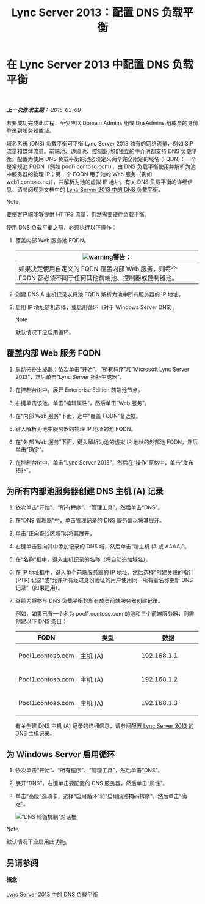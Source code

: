 ﻿---
title: Lync Server 2013：配置 DNS 负载平衡
TOCTitle: 配置 DNS 负载平衡
ms:assetid: 1b2e8414-8676-4872-8ecf-ea07196f74de
ms:mtpsurl: https://technet.microsoft.com/zh-cn/library/Gg398251(v=OCS.15)
ms:contentKeyID: 49312167
ms.date: 05/19/2016
mtps_version: v=OCS.15
ms.translationtype: HT
---

# 在 Lync Server 2013 中配置 DNS 负载平衡

 

_**上一次修改主题：** 2015-03-09_

若要成功完成此过程，至少应以 Domain Admins 组或 DnsAdmins 组成员的身份登录到服务器或域。

域名系统 (DNS) 负载平衡可平衡 Lync Server 2013 独有的网络流量，例如 SIP 流量和媒体流量。前端池、边缘池、控制器池和独立的中介池都支持 DNS 负载平衡。配置为使用 DNS 负载平衡的池必须定义两个完全限定的域名 (FQDN)：一个是常规池 FQDN（例如 pool1.contoso.com），由 DNS 负载平衡使用并解析为池中服务器的物理 IP；另一个 FQDN 用于池的 Web 服务（例如 web1.contoso.net），并解析为池的虚拟 IP 地址。有关 DNS 负载平衡的详细信息，请参阅规划文档中的 [Lync Server 2013 中的 DNS 负载平衡](lync-server-2013-dns-load-balancing.md)。

> [!NOTE]  
> 要使客户端能够提供 HTTPS 流量，仍然需要硬件负载平衡。



使用 DNS 负载平衡之前，必须执行以下操作：

1.  覆盖内部 Web 服务池 FQDN。
    
    <table>
    <thead>
    <tr class="header">
    <th><img src="images/JJ656815.warning(OCS.15).gif" title="warning" alt="warning" />警告：</th>
    </tr>
    </thead>
    <tbody>
    <tr class="odd">
    <td>如果决定使用自定义的 FQDN 覆盖内部 Web 服务，则每个 FQDN 都必须不同于任何其他前端池、控制器或控制器池。</td>
    </tr>
    </tbody>
    </table>


2.  创建 DNS A 主机记录以将池 FQDN 解析为池中所有服务器的 IP 地址。

3.  启用 IP 地址随机选择，或启用循环（对于 Windows Server DNS）。
    
    > [!NOTE]  
    > 默认情况下应启用循环。
    


## 覆盖内部 Web 服务 FQDN

1.  启动拓扑生成器：依次单击“开始”、“所有程序”和“Microsoft Lync Server 2013”，然后单击“Lync Server 拓扑生成器”。

2.  在控制台树中，展开 Enterprise Edition 前端池节点。

3.  右键单击该池，单击“编辑属性”，然后单击“Web 服务”。

4.  在“内部 Web 服务”下面，选中“覆盖 FQDN”复选框。

5.  键入解析为池中服务器的物理 IP 地址的池 FQDN。

6.  在“外部 Web 服务”下面，键入解析为池的虚拟 IP 地址的外部池 FQDN，然后单击“确定”。

7.  在控制台树中，单击“Lync Server 2013”，然后在“操作”窗格中，单击“发布拓扑”。

## 为所有内部池服务器创建 DNS 主机 (A) 记录

1.  依次单击“开始”、“所有程序”、“管理工具”，然后单击“DNS”。

2.  在“DNS 管理器”中，单击管理记录的 DNS 服务器以将其展开。

3.  单击“正向查找区域”以将其展开。

4.  右键单击要向其中添加记录的 DNS 域，然后单击“新主机 (A 或 AAAA)”。

5.  在“名称”框中，键入主机记录的名称（将自动追加域名）。

6.  在 IP 地址框中，键入单个前端服务器的 IP 地址，然后选择“创建关联的指针 (PTR) 记录”或“允许所有经过身份验证的用户使用同一所有者名称更新 DNS 记录”（如果适用）。

7.  继续为将参与 DNS 负载平衡的所有成员前端服务器创建记录。
    
    例如，如果已有一个名为 pool1.contoso.com 的池和三个前端服务器，则需创建以下 DNS 条目：
    
    
    <table>
    <colgroup>
    <col style="width: 33%" />
    <col style="width: 33%" />
    <col style="width: 33%" />
    </colgroup>
    <thead>
    <tr class="header">
    <th>FQDN</th>
    <th>类型</th>
    <th>数据</th>
    </tr>
    </thead>
    <tbody>
    <tr class="odd">
    <td><p>Pool1.contoso.com</p></td>
    <td><p>主机 (A)</p></td>
    <td><p>192.168.1.1</p></td>
    </tr>
    <tr class="even">
    <td><p>Pool1.contoso.com</p></td>
    <td><p>主机 (A)</p></td>
    <td><p>192.168.1.2</p></td>
    </tr>
    <tr class="odd">
    <td><p>Pool1.contoso.com</p></td>
    <td><p>主机 (A)</p></td>
    <td><p>192.168.1.3</p></td>
    </tr>
    </tbody>
    </table>
    
    有关创建 DNS 主机 (A) 记录的详细信息，请参阅[配置 Lync Server 2013 的 DNS 主机记录](lync-server-2013-configure-dns-host-records.md)。

## 为 Windows Server 启用循环

1.  依次单击“开始”、“所有程序”、“管理工具”，然后单击“DNS”。

2.  展开“DNS”，右键单击要配置的 DNS 服务器，然后单击“属性”。

3.  单击“高级”选项卡，选择“启用循环”和“启用网络掩码排序”，然后单击“确定”。
    
    ![“DNS 轮循机制”对话框](images/Gg398251.e7bf6125-8d78-4460-8401-0a8e7e21d305(OCS.15).jpg "“DNS 轮循机制”对话框")

> [!NOTE]  
> 默认情况下应启用此功能。



## 另请参阅

#### 概念

[Lync Server 2013 中的 DNS 负载平衡](lync-server-2013-dns-load-balancing.md)

